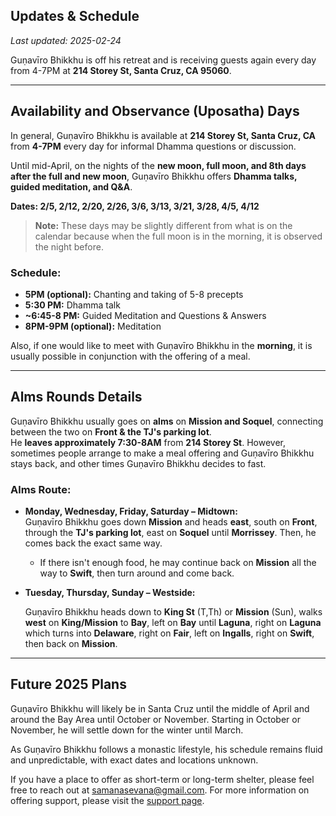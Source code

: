 ## Updates & Schedule

_Last updated: 2025-02-24_

Guṇavīro Bhikkhu is off his retreat and is receiving guests again every day from 4-7PM at **214 Storey St, Santa Cruz, CA 95060**.

---

## Availability and Observance (Uposatha) Days

In general, Guṇavīro Bhikkhu is available at **214 Storey St, Santa Cruz, CA** from **4-7PM** every day for informal Dhamma questions or discussion.

Until mid-April, on the nights of the **new moon, full moon, and 8th days after the full and new moon**, Guṇavīro Bhikkhu offers **Dhamma talks, guided meditation, and Q&A**.

**Dates: 2/5, 2/12, 2/20, 2/26, 3/6, 3/13, 3/21, 3/28, 4/5, 4/12**

> **Note:** These days may be slightly different from what is on the calendar because when the full moon is in the morning, it is observed the night before.

### Schedule:

- **5PM (optional):** Chanting and taking of 5-8 precepts
- **5:30 PM:** Dhamma talk
- **~6:45-8 PM:** Guided Meditation and Questions & Answers
- **8PM-9PM (optional):** Meditation

Also, if one would like to meet with Guṇavīro Bhikkhu in the **morning**, it is usually possible in conjunction with the offering of a meal.

---

## Alms Rounds Details

Guṇavīro Bhikkhu usually goes on **alms** on **Mission and Soquel**, connecting between the two on **Front & the TJ's parking lot**.  
He **leaves approximately 7:30-8AM** from **214 Storey St**. However, sometimes people arrange to make a meal offering and Guṇavīro Bhikkhu stays back, and other times Guṇavīro Bhikkhu decides to fast.

### **Alms Route:**

- **Monday, Wednesday, Friday, Saturday – Midtown:**  
  Guṇavīro Bhikkhu goes down **Mission** and heads **east**, south on **Front**, through the **TJ's parking lot**, east on **Soquel** until **Morrissey**. Then, he comes back the exact same way.

  - If there isn't enough food, he may continue back on **Mission** all the way to **Swift**, then turn around and come back.

- **Tuesday, Thursday, Sunday – Westside:**

  Guṇavīro Bhikkhu heads down to **King St** (T,Th) or **Mission** (Sun), walks **west** on **King/Mission** to **Bay**, left on **Bay** until **Laguna**, right on **Laguna** which turns into **Delaware**, right on **Fair**, left on **Ingalls**, right on **Swift**, then back on **Mission**.

---

## Future 2025 Plans

Guṇavīro Bhikkhu will likely be in Santa Cruz until the middle of April and around the Bay Area until October or November. Starting in October or November, he will settle down for the winter until March.

As Guṇavīro Bhikkhu follows a monastic lifestyle, his schedule remains fluid and unpredictable, with exact dates and locations unknown.

If you have a place to offer as short-term or long-term shelter, please feel free to reach out at [samanasevana@gmail.com](mailto:samanasevana@gmail.com). For more information on offering support, please visit the [support page](/support).
